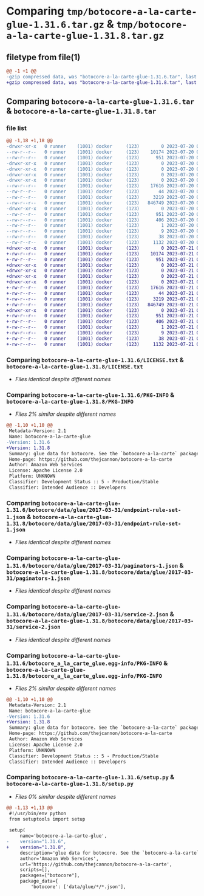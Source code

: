 # Comparing `tmp/botocore-a-la-carte-glue-1.31.6.tar.gz` & `tmp/botocore-a-la-carte-glue-1.31.8.tar.gz`

## filetype from file(1)

```diff
@@ -1 +1 @@
-gzip compressed data, was "botocore-a-la-carte-glue-1.31.6.tar", last modified: Thu Jul 20 01:20:14 2023, max compression
+gzip compressed data, was "botocore-a-la-carte-glue-1.31.8.tar", last modified: Fri Jul 21 01:21:23 2023, max compression
```

## Comparing `botocore-a-la-carte-glue-1.31.6.tar` & `botocore-a-la-carte-glue-1.31.8.tar`

### file list

```diff
@@ -1,18 +1,18 @@
-drwxr-xr-x   0 runner    (1001) docker     (123)        0 2023-07-20 01:20:14.850635 botocore-a-la-carte-glue-1.31.6/
--rw-r--r--   0 runner    (1001) docker     (123)    10174 2023-07-20 01:20:14.000000 botocore-a-la-carte-glue-1.31.6/LICENSE.txt
--rw-r--r--   0 runner    (1001) docker     (123)      951 2023-07-20 01:20:14.850635 botocore-a-la-carte-glue-1.31.6/PKG-INFO
-drwxr-xr-x   0 runner    (1001) docker     (123)        0 2023-07-20 01:20:14.850635 botocore-a-la-carte-glue-1.31.6/botocore/
-drwxr-xr-x   0 runner    (1001) docker     (123)        0 2023-07-20 01:20:14.850635 botocore-a-la-carte-glue-1.31.6/botocore/data/
-drwxr-xr-x   0 runner    (1001) docker     (123)        0 2023-07-20 01:20:14.850635 botocore-a-la-carte-glue-1.31.6/botocore/data/glue/
-drwxr-xr-x   0 runner    (1001) docker     (123)        0 2023-07-20 01:20:14.850635 botocore-a-la-carte-glue-1.31.6/botocore/data/glue/2017-03-31/
--rw-r--r--   0 runner    (1001) docker     (123)    17616 2023-07-20 01:19:55.000000 botocore-a-la-carte-glue-1.31.6/botocore/data/glue/2017-03-31/endpoint-rule-set-1.json
--rw-r--r--   0 runner    (1001) docker     (123)       44 2023-07-20 01:19:55.000000 botocore-a-la-carte-glue-1.31.6/botocore/data/glue/2017-03-31/examples-1.json
--rw-r--r--   0 runner    (1001) docker     (123)     3219 2023-07-20 01:19:55.000000 botocore-a-la-carte-glue-1.31.6/botocore/data/glue/2017-03-31/paginators-1.json
--rw-r--r--   0 runner    (1001) docker     (123)   846749 2023-07-20 01:19:55.000000 botocore-a-la-carte-glue-1.31.6/botocore/data/glue/2017-03-31/service-2.json
-drwxr-xr-x   0 runner    (1001) docker     (123)        0 2023-07-20 01:20:14.850635 botocore-a-la-carte-glue-1.31.6/botocore_a_la_carte_glue.egg-info/
--rw-r--r--   0 runner    (1001) docker     (123)      951 2023-07-20 01:20:14.000000 botocore-a-la-carte-glue-1.31.6/botocore_a_la_carte_glue.egg-info/PKG-INFO
--rw-r--r--   0 runner    (1001) docker     (123)      406 2023-07-20 01:20:14.000000 botocore-a-la-carte-glue-1.31.6/botocore_a_la_carte_glue.egg-info/SOURCES.txt
--rw-r--r--   0 runner    (1001) docker     (123)        1 2023-07-20 01:20:14.000000 botocore-a-la-carte-glue-1.31.6/botocore_a_la_carte_glue.egg-info/dependency_links.txt
--rw-r--r--   0 runner    (1001) docker     (123)        9 2023-07-20 01:20:14.000000 botocore-a-la-carte-glue-1.31.6/botocore_a_la_carte_glue.egg-info/top_level.txt
--rw-r--r--   0 runner    (1001) docker     (123)       38 2023-07-20 01:20:14.850635 botocore-a-la-carte-glue-1.31.6/setup.cfg
--rw-r--r--   0 runner    (1001) docker     (123)     1132 2023-07-20 01:20:14.000000 botocore-a-la-carte-glue-1.31.6/setup.py
+drwxr-xr-x   0 runner    (1001) docker     (123)        0 2023-07-21 01:21:23.726974 botocore-a-la-carte-glue-1.31.8/
+-rw-r--r--   0 runner    (1001) docker     (123)    10174 2023-07-21 01:21:23.000000 botocore-a-la-carte-glue-1.31.8/LICENSE.txt
+-rw-r--r--   0 runner    (1001) docker     (123)      951 2023-07-21 01:21:23.726974 botocore-a-la-carte-glue-1.31.8/PKG-INFO
+drwxr-xr-x   0 runner    (1001) docker     (123)        0 2023-07-21 01:21:23.726974 botocore-a-la-carte-glue-1.31.8/botocore/
+drwxr-xr-x   0 runner    (1001) docker     (123)        0 2023-07-21 01:21:23.726974 botocore-a-la-carte-glue-1.31.8/botocore/data/
+drwxr-xr-x   0 runner    (1001) docker     (123)        0 2023-07-21 01:21:23.726974 botocore-a-la-carte-glue-1.31.8/botocore/data/glue/
+drwxr-xr-x   0 runner    (1001) docker     (123)        0 2023-07-21 01:21:23.726974 botocore-a-la-carte-glue-1.31.8/botocore/data/glue/2017-03-31/
+-rw-r--r--   0 runner    (1001) docker     (123)    17616 2023-07-21 01:21:06.000000 botocore-a-la-carte-glue-1.31.8/botocore/data/glue/2017-03-31/endpoint-rule-set-1.json
+-rw-r--r--   0 runner    (1001) docker     (123)       44 2023-07-21 01:21:06.000000 botocore-a-la-carte-glue-1.31.8/botocore/data/glue/2017-03-31/examples-1.json
+-rw-r--r--   0 runner    (1001) docker     (123)     3219 2023-07-21 01:21:06.000000 botocore-a-la-carte-glue-1.31.8/botocore/data/glue/2017-03-31/paginators-1.json
+-rw-r--r--   0 runner    (1001) docker     (123)   846749 2023-07-21 01:21:06.000000 botocore-a-la-carte-glue-1.31.8/botocore/data/glue/2017-03-31/service-2.json
+drwxr-xr-x   0 runner    (1001) docker     (123)        0 2023-07-21 01:21:23.726974 botocore-a-la-carte-glue-1.31.8/botocore_a_la_carte_glue.egg-info/
+-rw-r--r--   0 runner    (1001) docker     (123)      951 2023-07-21 01:21:23.000000 botocore-a-la-carte-glue-1.31.8/botocore_a_la_carte_glue.egg-info/PKG-INFO
+-rw-r--r--   0 runner    (1001) docker     (123)      406 2023-07-21 01:21:23.000000 botocore-a-la-carte-glue-1.31.8/botocore_a_la_carte_glue.egg-info/SOURCES.txt
+-rw-r--r--   0 runner    (1001) docker     (123)        1 2023-07-21 01:21:23.000000 botocore-a-la-carte-glue-1.31.8/botocore_a_la_carte_glue.egg-info/dependency_links.txt
+-rw-r--r--   0 runner    (1001) docker     (123)        9 2023-07-21 01:21:23.000000 botocore-a-la-carte-glue-1.31.8/botocore_a_la_carte_glue.egg-info/top_level.txt
+-rw-r--r--   0 runner    (1001) docker     (123)       38 2023-07-21 01:21:23.726974 botocore-a-la-carte-glue-1.31.8/setup.cfg
+-rw-r--r--   0 runner    (1001) docker     (123)     1132 2023-07-21 01:21:23.000000 botocore-a-la-carte-glue-1.31.8/setup.py
```

### Comparing `botocore-a-la-carte-glue-1.31.6/LICENSE.txt` & `botocore-a-la-carte-glue-1.31.8/LICENSE.txt`

 * *Files identical despite different names*

### Comparing `botocore-a-la-carte-glue-1.31.6/PKG-INFO` & `botocore-a-la-carte-glue-1.31.8/PKG-INFO`

 * *Files 2% similar despite different names*

```diff
@@ -1,10 +1,10 @@
 Metadata-Version: 2.1
 Name: botocore-a-la-carte-glue
-Version: 1.31.6
+Version: 1.31.8
 Summary: glue data for botocore. See the `botocore-a-la-carte` package for more info.
 Home-page: https://github.com/thejcannon/botocore-a-la-carte
 Author: Amazon Web Services
 License: Apache License 2.0
 Platform: UNKNOWN
 Classifier: Development Status :: 5 - Production/Stable
 Classifier: Intended Audience :: Developers
```

### Comparing `botocore-a-la-carte-glue-1.31.6/botocore/data/glue/2017-03-31/endpoint-rule-set-1.json` & `botocore-a-la-carte-glue-1.31.8/botocore/data/glue/2017-03-31/endpoint-rule-set-1.json`

 * *Files identical despite different names*

### Comparing `botocore-a-la-carte-glue-1.31.6/botocore/data/glue/2017-03-31/paginators-1.json` & `botocore-a-la-carte-glue-1.31.8/botocore/data/glue/2017-03-31/paginators-1.json`

 * *Files identical despite different names*

### Comparing `botocore-a-la-carte-glue-1.31.6/botocore/data/glue/2017-03-31/service-2.json` & `botocore-a-la-carte-glue-1.31.8/botocore/data/glue/2017-03-31/service-2.json`

 * *Files identical despite different names*

### Comparing `botocore-a-la-carte-glue-1.31.6/botocore_a_la_carte_glue.egg-info/PKG-INFO` & `botocore-a-la-carte-glue-1.31.8/botocore_a_la_carte_glue.egg-info/PKG-INFO`

 * *Files 2% similar despite different names*

```diff
@@ -1,10 +1,10 @@
 Metadata-Version: 2.1
 Name: botocore-a-la-carte-glue
-Version: 1.31.6
+Version: 1.31.8
 Summary: glue data for botocore. See the `botocore-a-la-carte` package for more info.
 Home-page: https://github.com/thejcannon/botocore-a-la-carte
 Author: Amazon Web Services
 License: Apache License 2.0
 Platform: UNKNOWN
 Classifier: Development Status :: 5 - Production/Stable
 Classifier: Intended Audience :: Developers
```

### Comparing `botocore-a-la-carte-glue-1.31.6/setup.py` & `botocore-a-la-carte-glue-1.31.8/setup.py`

 * *Files 0% similar despite different names*

```diff
@@ -1,13 +1,13 @@
 #!/usr/bin/env python
 from setuptools import setup
 
 setup(
     name='botocore-a-la-carte-glue',
-    version="1.31.6",
+    version="1.31.8",
     description='glue data for botocore. See the `botocore-a-la-carte` package for more info.',
     author='Amazon Web Services',
     url='https://github.com/thejcannon/botocore-a-la-carte',
     scripts=[],
     packages=["botocore"],
     package_data={
         'botocore': ['data/glue/*/*.json'],
```

